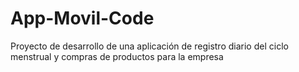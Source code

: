 # App-Movil-Code
Proyecto de desarrollo de una aplicación de registro diario del ciclo menstrual y compras de productos para la empresa
